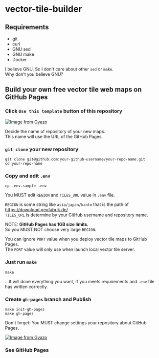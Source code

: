 # vector-tile-builder

## Requirements

- git
- curl
- GNU sed
- GNU make
- Docker

I believe GNU, So I don't care about other `sed` or `make`.  
Why don't you believe GNU?

## Build your own free vector tile web maps on GitHub Pages

### Click `Use this template` button of this repository

[![Image from Gyazo](https://i.gyazo.com/961462b0a684ae3fe8b862d67b9cc1d2.png)](https://gyazo.com/961462b0a684ae3fe8b862d67b9cc1d2)

Decide the name of repository of your new maps.  
This name will use the URL of the GitHub Pages.

### `git clone` your new repository

```
git clone git@github.com:your-github-username/your-repo-name.git
cd your-repo-name
```

### Copy and edit `.env`

```
cp .env.sample .env
```

You MUST edit `REGION` and `TILES_URL` value in `.env` file.

`REGION` is some string like `asia/japan/kanto` that is the path of https://download.geofabrik.de/  
`TILES_URL` is determine by your GitHub username and repository name.

NOTE: **GitHub Pages has 1GB size limits.**  
So you MUST NOT choose very large `REGION`.

You can ignore `PORT` value when you deploy vector tile maps to GitHub Pages.  
The `PORT` value will only use when launch local vector tile server.

### Just run `make`

```
make
```

...It will done everything you want, If you meets requirements and `.env` file has written correctly.

### Create `gh-pages` branch and Publish

```
make init-gh-pages
make gh-pages
```

Don't forget: You MUST change settings your repository about GitHub Pages.

[![Image from Gyazo](https://i.gyazo.com/6632ad1298122502b18cfc4d151b330a.png)](https://gyazo.com/6632ad1298122502b18cfc4d151b330a)

### See GitHub Pages
